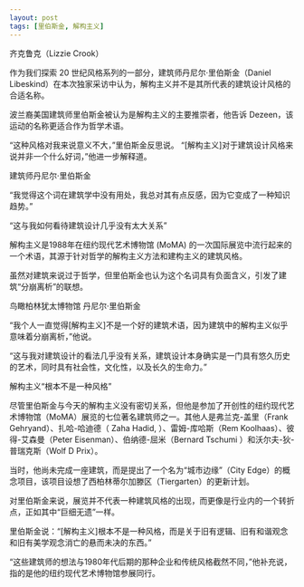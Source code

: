 ```yaml
---
layout: post
tags: [里伯斯金, 解构主义]
---
```


齐克鲁克（Lizzie Crook）

作为我们探索 20 世纪风格系列的一部分，建筑师丹尼尔·里伯斯金（Daniel Libeskind）在本次独家采访中认为，解构主义并不是其所代表的建筑设计风格的合适名称。

波兰裔美国建筑师里伯斯金被认为是解构主义的主要推崇者，他告诉 Dezeen，该运动的名称更适合作为哲学术语。

“这种风格对我来说意义不大，”里伯斯金反思说。 “[解构主义]对于建筑设计风格来说并非一个什么好词，”他进一步解释道。



建筑师丹尼尔·里伯斯金

“我觉得这个词在建筑学中没有用处，我总对其有点反感，因为它变成了一种知识趋势。”

“这与我如何看待建筑设计几乎没有太大关系”

解构主义是1988年在纽约现代艺术博物馆 (MoMA) 的一次国际展览中流行起来的一个术语，其源于针对哲学的解构主义方法和建构主义的建筑风格。

虽然对建筑来说过于哲学，但里伯斯金也认为这个名词具有负面含义，引发了建筑“分崩离析”的联想。


鸟瞰柏林犹太博物馆 丹尼尔·里伯斯金

“我个人一直觉得[解构主义]不是一个好的建筑术语，因为建筑中的解构主义似乎意味着分崩离析，”他说。

“这与我对建筑设计的看法几乎没有关系，建筑设计本身确实是一门具有悠久历史的艺术，同时具有社会性，文化性，以及长久的生命力。”

解构主义“根本不是一种风格”

尽管里伯斯金与今天的解构主义没有密切关系，但他是参加了开创性的纽约现代艺术博物馆（MoMA）展览的七位著名建筑师之一。其他人是弗兰克-盖里（Frank Gehryand）、扎哈-哈迪德（ Zaha Hadid, ）、雷姆-库哈斯（Rem Koolhaas）、彼得-艾森曼（Peter Eisenman）、伯纳德-屈米（Bernard Tschumi ）和沃尔夫-狄-普瑞克斯（Wolf D Prix）。

当时，他尚未完成一座建筑，而是提出了一个名为“城市边缘”（City Edge）的概念项目，该项目设想了西柏林蒂尔加滕区（Tiergarten）的更新计划。

对里伯斯金来说，展览并不代表一种建筑风格的出现，而更像是行业内的一个转折点，正如其中“巨细无遗”一样。

里伯斯金说：“[解构主义]根本不是一种风格，而是关于旧有逻辑、旧有和谐观念和旧有美学观念消亡的悬而未决的东西。”

“这些建筑师的想法与1980年代后期的那种企业和传统风格截然不同，”他补充说，指的是他的纽约现代艺术博物馆参展同行。